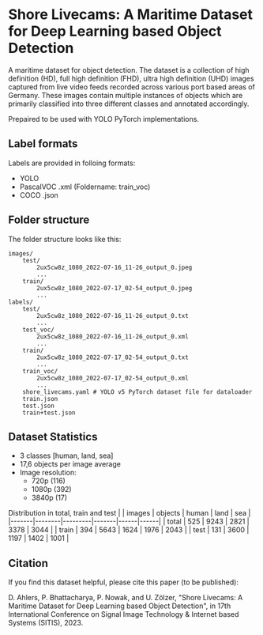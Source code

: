 # Shore Livecams: A Maritime Dataset for Deep Learning based Object Detection
A maritime dataset for object detection. The dataset is a collection of high definition (HD), full high definition (FHD), ultra high definition (UHD) images captured from live video feeds recorded across various port based areas of Germany. These images contain multiple instances of objects which are primarily classified into three different classes and annotated accordingly.

Prepaired to be used with YOLO PyTorch implementations.

## Label formats
Labels are provided in folloing formats:
* YOLO
* PascalVOC .xml (Foldername: train_voc)
* COCO .json

## Folder structure
The folder structure looks like this:
```
images/
    test/
        2ux5cw8z_1080_2022-07-16_11-26_output_0.jpeg
        ...
    train/
        2ux5cw8z_1080_2022-07-17_02-54_output_0.jpeg
        ...
labels/
    test/
        2ux5cw8z_1080_2022-07-16_11-26_output_0.txt
        ...
    test_voc/
        2ux5cw8z_1080_2022-07-16_11-26_output_0.xml
        ...
    train/
        2ux5cw8z_1080_2022-07-17_02-54_output_0.txt
        ...
    train_voc/
        2ux5cw8z_1080_2022-07-17_02-54_output_0.xml
        ...
    shore_livecams.yaml # YOLO v5 PyTorch dataset file for dataloader
    train.json
    test.json
    train+test.json
```

## Dataset Statistics
* 3 classes [human, land, sea]
* 17,6 objects per image average
* Image resolution: 
    * 720p (116)
    * 1080p (392)
    * 3840p (17)

Distribution in total, train and test
|       | images | objects | human | land | sea  |
|-------|--------|---------|-------|------|------|
| total | 525    | 9243    | 2821  | 3378 | 3044 |
| train | 394    | 5643    | 1624  | 1976 | 2043 |
| test  | 131    | 3600    | 1197  | 1402 | 1001 |

## Citation
If you find this dataset helpful, please cite this paper (to be published):

D. Ahlers, P. Bhattacharya, P. Nowak, and U. Zölzer, "Shore Livecams: A Maritime Dataset for Deep Learning based Object Detection", in 17th International Conference on Signal Image Technology & Internet based Systems (SITIS), 2023.